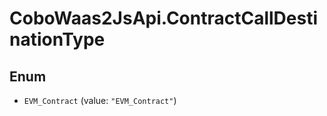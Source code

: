 # CoboWaas2JsApi.ContractCallDestinationType

## Enum


* `EVM_Contract` (value: `"EVM_Contract"`)


